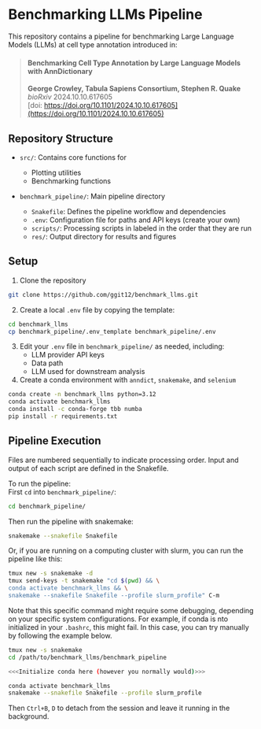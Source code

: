 # Benchmarking LLMs Pipeline

This repository contains a pipeline for benchmarking Large Language Models (LLMs) at cell type annotation introduced in: 
> #### Benchmarking Cell Type Annotation by Large Language Models with AnnDictionary  
> **George Crowley, Tabula Sapiens Consortium, Stephen R. Quake**  
> *bioRxiv* 2024.10.10.617605  
> [doi: https://doi.org/10.1101/2024.10.10.617605](https://doi.org/10.1101/2024.10.10.617605)

## Repository Structure

- `src/`: Contains core functions for
    - Plotting utilities
    - Benchmarking functions

- `benchmark_pipeline/`: Main pipeline directory
    - `Snakefile`: Defines the pipeline workflow and dependencies
    - `.env`: Configuration file for paths and API keys (create your own)
    - `scripts/`: Processing scripts in labeled in the order that they are run
    - `res/`: Output directory for results and figures

## Setup

1. Clone the repository
```bash
git clone https://github.com/ggit12/benchmark_llms.git
```
2. Create a local `.env` file by copying the template:
```bash
cd benchmark_llms
cp benchmark_pipeline/.env_template benchmark_pipeline/.env
```
3. Edit your `.env` file in `benchmark_pipeline/` as needed, including:
    - LLM provider API keys
    - Data path
    - LLM used for downstream analysis
4. Create a conda environment with `anndict`, `snakemake`, and `selenium`
```bash
conda create -n benchmark_llms python=3.12
conda activate benchmark_llms
conda install -c conda-forge tbb numba
pip install -r requirements.txt
```

## Pipeline Execution
Files are numbered sequentially to indicate processing order. Input and output of each script are defined in the Snakefile.

To run the pipeline:  
First `cd` into `benchmark_pipeline/`:
```bash
cd benchmark_pipeline/
```

Then run the pipeline with snakemake:
```bash
snakemake --snakefile Snakefile
```

Or, if you are running on a computing cluster with slurm, you can run the pipeline like this:
```bash
tmux new -s snakemake -d
tmux send-keys -t snakemake "cd $(pwd) && \
conda activate benchmark_llms && \
snakemake --snakefile Snakefile --profile slurm_profile" C-m
```

Note that this specific command might require some debugging, depending on your specific system configurations. For example, if conda is nto initialized in your `.bashrc`, this might fail. 
In this case, you can try manually by following the example below.
```bash
tmux new -s snakemake
cd /path/to/benchmark_llms/benchmark_pipeline

<<<Initialize conda here (however you normally would)>>>

conda activate benchmark_llms
snakemake --snakefile Snakefile --profile slurm_profile
```
Then `Ctrl+B`, `D` to detach from the session and leave it running in the background.
